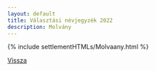 ```yaml
---
layout: default
title: Választási névjegyzék 2022
description: Molvány
---
```


{% include settlementHTMLs/Molvaany.html %}

[Vissza](./)